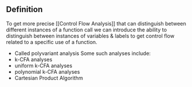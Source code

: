 ## Definition
To get more precise [[Control Flow Analysis]] that can distinguish between different instances of a function call we can introduce the ability to distinguish between instances of variables & labels to get control flow related to a specific use of a function.
- Called polyvariant analysis
Some such analyses include:
- k-CFA analyses
- uniform k-CFA analyses
- polynomial k-CFA analyses
- Cartesian Product Algorithm